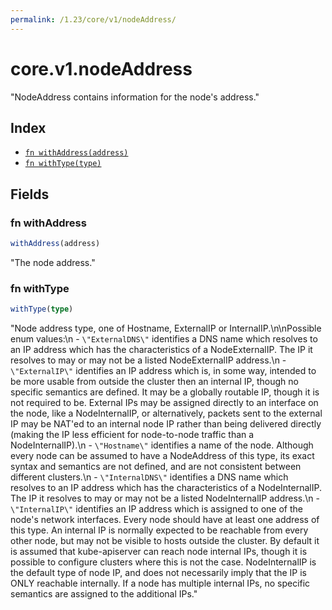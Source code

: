 ```yaml
---
permalink: /1.23/core/v1/nodeAddress/
---
```


# core.v1.nodeAddress

"NodeAddress contains information for the node's address."

## Index

* [`fn withAddress(address)`](#fn-withaddress)
* [`fn withType(type)`](#fn-withtype)

## Fields

### fn withAddress

```ts
withAddress(address)
```

"The node address."

### fn withType

```ts
withType(type)
```

"Node address type, one of Hostname, ExternalIP or InternalIP.\n\nPossible enum values:\n - `\"ExternalDNS\"` identifies a DNS name which resolves to an IP address which has the characteristics of a NodeExternalIP. The IP it resolves to may or may not be a listed NodeExternalIP address.\n - `\"ExternalIP\"` identifies an IP address which is, in some way, intended to be more usable from outside the cluster then an internal IP, though no specific semantics are defined. It may be a globally routable IP, though it is not required to be. External IPs may be assigned directly to an interface on the node, like a NodeInternalIP, or alternatively, packets sent to the external IP may be NAT'ed to an internal node IP rather than being delivered directly (making the IP less efficient for node-to-node traffic than a NodeInternalIP).\n - `\"Hostname\"` identifies a name of the node. Although every node can be assumed to have a NodeAddress of this type, its exact syntax and semantics are not defined, and are not consistent between different clusters.\n - `\"InternalDNS\"` identifies a DNS name which resolves to an IP address which has the characteristics of a NodeInternalIP. The IP it resolves to may or may not be a listed NodeInternalIP address.\n - `\"InternalIP\"` identifies an IP address which is assigned to one of the node's network interfaces. Every node should have at least one address of this type. An internal IP is normally expected to be reachable from every other node, but may not be visible to hosts outside the cluster. By default it is assumed that kube-apiserver can reach node internal IPs, though it is possible to configure clusters where this is not the case. NodeInternalIP is the default type of node IP, and does not necessarily imply that the IP is ONLY reachable internally. If a node has multiple internal IPs, no specific semantics are assigned to the additional IPs."